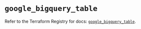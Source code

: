 # `google_bigquery_table`

Refer to the Terraform Registry for docs: [`google_bigquery_table`](https://registry.terraform.io/providers/hashicorp/google/6.25.0/docs/resources/bigquery_table).
